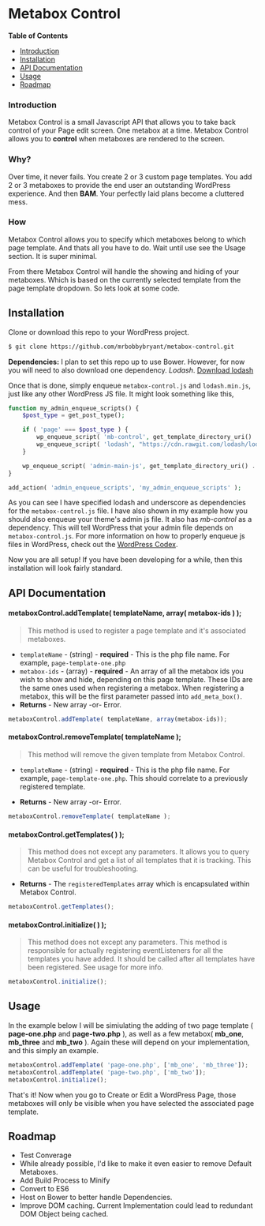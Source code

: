 # Metabox Control
**Table of Contents**

- [Introduction](#introduction)
- [Installation](#installation)
- [API Documentation](#api_documentation)
- [Usage](#usage)
- [Roadmap](#roadmap)

### Introduction
Metabox Control is a small Javascript API that allows you to take back control of your Page edit screen. One metabox at a time. Metabox Control allows you to **control** when metaboxes are rendered to the screen.

### Why?
Over time, it never fails. You create 2 or 3 custom page templates. You add 2 or 3 metaboxes to provide the end user an outstanding WordPress experience. And then **BAM**. Your perfectly laid plans become a cluttered mess.

### How
Metabox Control allows you to specify which metaboxes belong to which page template. And thats all you have to do. Wait until use see the Usage section. It is super minimal. 

From there Metabox Control will handle the showing and hiding of your metaboxes. Which is based on the currently selected template from the page template dropdown. So lets look at some code.

## Installation
Clone or download this repo to your WordPress project.
```sh
$ git clone https://github.com/mrbobbybryant/metabox-control.git
```
**Dependencies:**
I plan to set this repo up to use Bower. However, for now you will need to also download one dependency. *Lodash*.
[Download lodash](https://raw.githubusercontent.com/lodash/lodash/3.10.1/lodash.min.js)

Once that is done, simply enqueue ```metabox-control.js``` and ```lodash.min.js```, just like any other WordPress JS file. It might look something like this,
```php
function my_admin_enqueue_scripts() {
	$post_type = get_post_type();

	if ( 'page' === $post_type ) {
		wp_enqueue_script( 'mb-control', get_template_directory_uri() . '/js/vendor/mb-control/metabox-control.js', array( 'underscore', 'lodash' ), '0.0.1', true );
		wp_enqueue_script( 'lodash', "https://cdn.rawgit.com/lodash/lodash/3.0.1/lodash.min.js", array( 'underscore' ), '3.0.1' ,true );
	}

	wp_enqueue_script( 'admin-main-js', get_template_directory_uri() . '/js/admin-main.js', array( 'mb-control' ), '20160104', true  );
}

add_action( 'admin_enqueue_scripts', 'my_admin_enqueue_scripts' );
```
As you can see I have specified lodash and underscore as dependencies for the ```metabox-control.js``` file. I have also shown in my example how you should also enqueue your theme's admin js file. It also has *mb-control* as a dependency. This will tell WordPress that your admin file depends on ```metabox-control.js```. For more information on how to properly enqueue js files in WordPress, check out the [WordPress Codex](https://codex.wordpress.org/Function_Reference/wp_enqueue_script).

Now you are all setup! If you have been developing for a while, then this installation will look fairly standard.

## API Documentation
#### metaboxControl.addTemplate( templateName, array( metabox-ids ) );
> This method is used to register a page template
> and it's associated metaboxes.

- ```templateName``` - (string) - **required** - This is the php file name. For example, ```page-template-one.php```
- ```metabox-ids``` - (array) - **required** - An array of all the metabox ids you wish to show and hide, depending on this page template. These IDs are the same ones used when registering a metabox. When registering a metabox, this will be the first parameter passed into ```add_meta_box()```.
- **Returns** - New array -or- Error.
```js
metaboxControl.addTemplate( templateName, array(metabox-ids));
```

#### metaboxControl.removeTemplate( templateName );
> This method will remove the given template from Metabox Control.

- ```templateName``` - (string) - **required** - This is the php file name. For example, ```page-template-one.php```. This should correlate to a previously registered template.

- **Returns** - New array -or- Error.
```js
metaboxControl.removeTemplate( templateName );
```

#### metaboxControl.getTemplates( ) );
> This method does not except any parameters. It allows you to query Metabox Control and get a list of all templates that it is tracking. This can be useful for troubleshooting.

- **Returns** - The ```registeredTemplates``` array which is encapsulated within Metabox Control.
```js
metaboxControl.getTemplates();
```

#### metaboxControl.initialize( ) );
> This method does not except any parameters. This method is responsible for actually registering eventListeners for all the templates you have added. It should be called after all templates have been registered. See usage for more info.

```js
metaboxControl.initialize();
```
## Usage

In the example below I will be simiulating the adding of two page template ( **page-one.php** and **page-two.php** ), as well as a few metabox( **mb_one**, **mb_three** and **mb_two** ). Again these will depend on your implementation, and this simply an example.
```js
metaboxControl.addTemplate( 'page-one.php', ['mb_one', 'mb_three']);
metaboxControl.addTemplate( 'page-two.php', ['mb_two']);
metaboxControl.initialize();
```

That's it! Now when you go to Create or Edit a WordPress Page, those metaboxes will only be visible when you have selected the associated page template.

## Roadmap
- Test Converage
- While already possible, I'd like to make it even easier to remove Default Metaboxes.
- Add Build Process to Minify
- Convert to ES6
- Host on Bower to better handle Dependencies.
- Improve DOM caching. Current Implementation could lead to redundant DOM Object being cached.
